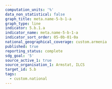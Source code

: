 ```yaml
---
computation_units: '%'
data_non_statistical: false
graph_title: meta.name-5-b-1-a
graph_type: line
indicator: 5.b.1.a
indicator_name: meta.name-5-b-1-a
indicator_sort_order: 05-0b-01-0a
national_geographical_coverage: custom.armenia
published: true
reporting_status: complete
sdg_goal: '5'
source_active_1: true
source_organisation_1: Armstat, ILCS
target_id: 5.b
tags:
  - custom.national
---
```

